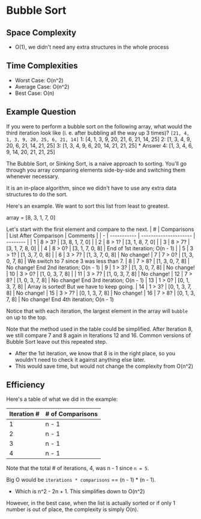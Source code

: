 # Bubble Sort


## Space Complexity
- O(1), we didn't need any extra structures in the whole process


## Time Complexities
- Worst Case: O(n^2)
- Average Case: O(n^2)
- Best Case: O(n)


## Example Question
If you were to perform a bubble sort on the following array, what would the third iteration look like (i. e. after bubbling all the way up 3 times)?
`[21, 4, 1, 3, 9, 20, 25, 6, 21, 14]`
1: [4, 1, 3, 9, 20, 21, 6, 21, 14, 25]
2: [1, 3, 4, 9, 20, 6, 21, 14, 21, 25]
3: [1, 3, 4, 9, 6, 20, 14, 21, 21, 25] * Answer
4: [1, 3, 4, 6, 9, 14, 20, 21, 21, 25]



The Bubble Sort, or Sinking Sort, is a naive approach to sorting. You'll go through you array comparing elements side-by-side and switching them whenever necessary.

It is an in-place algorithm, since we didn't have to use any extra data structures to do the sort. 

Here's an example. We want to sort this list from least to greatest.

array = [8, 3, 1, 7, 0]

Let's start with the first element and compare to the next.
| # | Comparisons | List After Comparison | Comments |
| - | ----------- | --------------------- | -------- |
| 1 | 8 > 3? | [3, 8, 1, 7, 0] | 
| 2 | 8 > 1? | [3, 1, 8, 7, 0] |
| 3 | 8 > 7? | [3, 1, 7, 8, 0] |
| 4 | 8 > 0? | [3, 1, 7, 0, 8] | End of 1st iteration; O(n - 1) |
| 5 | 3 > 1? | [1, 3, 7, 0, 8] |
| 6 | 3 > 7? | [1, 3, 7, 0, 8] | No change!
| 7 | 7 > 0? | [1, 3, 0, 7, 8] | We switch to 7 since 3 was less than 7.
| 8 | 7 > 8? | [1, 3, 0, 7, 8] | No change! End 2nd iteration; O(n - 1)
| 9 | 1 > 3? | [1, 3, 0, 7, 8] | No change!
| 10 | 3 > 0? | [1, 0, 3, 7, 8] | 
| 11 | 3 > 7? | [1, 0, 3, 7, 8] | No change!
| 12 | 7 > 8? | [1, 0, 3, 7, 8] | No change! End 3rd iteration; O(n - 1)
| 13 | 1 > 0? | [0, 1, 3, 7, 8] | Array is sorted! But we have to keep going.
| 14 | 1 > 3? | [0, 1, 3, 7, 8] | No change!
| 15 | 3 > 7? | [0, 1, 3, 7, 8] | No change!
| 16 | 7 > 8? | [0, 1, 3, 7, 8] | No change! End 4th iteration; O(n - 1)


Notice that with each iteration, the largest element in the array will `bubble` on up to the top.

Note that the method used in the table could be simplified. After Iteration 8, we still compare 7 and 8 again in Iterations 12 and 16. Common versions of Bubble Sort leave out this repeated step. 
- After the 1st iteration, we know that 8 is in the right place, so you wouldn't need to check it against anything else later.
- This would save time, but would not change the complexity from O(n^2)


## Efficiency

Here's a table of what we did in the example:

| Iteration # | # of Comparisons |
| ----------- | ---------------- |
| 1 | n - 1 |
| 2 | n - 1 |
| 3 | n - 1 |
| 4 | n - 1 |

Note that the total # of iterations, 4, was n - 1 since `n = 5`.

Big O would be `iterations * comparisons` == (n - 1) * (n - 1).
- Which is n^2 - 2n + 1. This simplifies down to O(n^2)

However, in the best case, when the list is actually sorted or if only 1 number is out of place, the complexity is simply O(n).